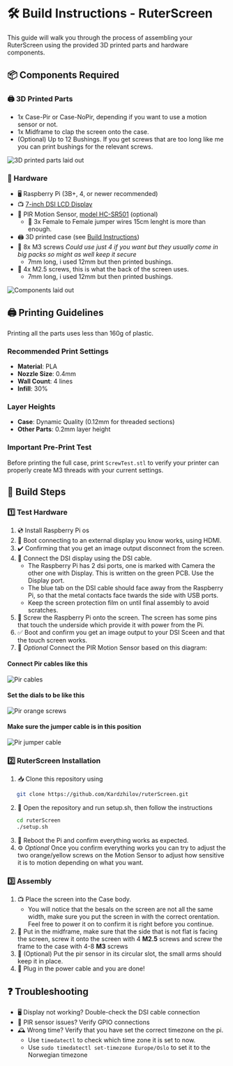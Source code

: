 # 🛠️ Build Instructions - RuterScreen

This guide will walk you through the process of assembling your RuterScreen using the provided 3D printed parts and hardware components.

## 📦 Components Required

### 🖨️ 3D Printed Parts
- 1x Case-Pir or Case-NoPir, depending if you want to use a motion sensor or not.
- 1x Midframe to clap the screen onto the case.
- (Optional) Up to 12 Bushings. If you get screws that are too long like me you can print bushings for the relevant screws.

![3D printed parts laid out](../images/3dParts.jpg)

### 🔧 Hardware
- 🖥️ Raspberry Pi (3B+, 4, or newer recommended)
- 📺 [7-inch DSI LCD Display](https://aliexpress.com/item/1005006739026067.html)
- 👋 PIR Motion Sensor, [model HC-SR501](https://aliexpress.com/item/32824574702.html) (optional)
    - 🔌 3x Female to Female jumper wires 15cm lenght is more than enough.
- 🖨️ 3D printed case (see [Build Instructions](stl/BUILD.md))
- 🔩 8x M3 screws *Could use just 4 if you want but they usually come in big packs so might as well keep it secure*
    - 7mm long, i used 12mm but then printed bushings.
- 🔩 4x M2.5 screws, this is what the back of the screen uses. 
    - 7mm long, i used 12mm but then printed bushings.

![Components laid out](../images/Components.jpg)

## 🖨️ Printing Guidelines

Printing all the parts uses less than 160g of plastic.

### Recommended Print Settings
- **Material**: PLA
- **Nozzle Size**: 0.4mm
- **Wall Count**: 4 lines
- **Infill**: 30%

### Layer Heights
- **Case**: Dynamic Quality (0.12mm for threaded sections)
- **Other Parts**: 0.2mm layer height

### Important Pre-Print Test
Before printing the full case, print `ScrewTest.stl` to verify your printer can properly create M3 threads with your current settings.

## 🔨 Build Steps

### 1️⃣ Test Hardware
1. 💿 Install Raspberry Pi os
2. 🔌 Boot connecting to an external display you know works, using HDMI. 
3. ✔️ Confirming that you get an image output disconnect from the screen.
4. 🔌 Connect the DSI display using the DSI cable. 
    - The Raspberry Pi has 2 dsi ports, one is marked with Camera the other one with Display. This is written on the green PCB. Use the Display port. 
    - The blue tab on the DSI cable should face away from the Raspberry Pi, so that the metal contacts face twards the side with USB ports. 
    - Keep the screen protection film on until final assembly to avoid scratches.
5. 🔧 Screw the Raspberry Pi onto the screen. The screen has some pins that touch the underside which provide it with power from the Pi. 
6. ✅ Boot and confirm you get an image output to your DSI Sceen and that the touch screen works.
7. 👋 *Optional* Connect the PIR Motion Sensor based on this diagram:

#### Connect Pir cables like this
![Pir cables](../images/PirCables.jpg)
#### Set the dials to be like this
![Pir orange screws](../images/PirSettingOrange.png)
#### Make sure the jumper cable is in this position
![Pir jumper cable](../images/PirSettingJumper.png)

### 2️⃣ RuterScreen Installation
1. 📥 Clone this repository using 
```bash
   git clone https://github.com/Kardzhilov/ruterScreen.git
```
2. 🚀 Open the repository and run setup.sh, then follow the instructions
```bash
   cd ruterScreen
   ./setup.sh
```
3. 🔄 Reboot the Pi and confirm everything works as expected.
4. ⚙️ *Optional* Once you confirm everything works you can try to adjust the two orange/yellow screws on the Motion Sensor to adjust how sensitive it is to motion depending on what you want.

### 3️⃣ Assembly
1. 📺 Place the screen into the Case body.
    - You will notice that the besals on the screen are not all the same width, make sure you put the screen in with the correct orentation. Feel free to power it on to confirm it is right before you continue.
2. 🔧 Put in the midframe, make sure that the side that is not flat is facing the screen, screw it onto the screen with 4 **M2.5** screws and screw the frame to the case with 4-8 **M3** screws
3. 👋 (Optional) Put the pir sensor in its circular slot, the small arms should keep it in place.
4. 🔌 Plug in the power cable and you are done!

## ❓ Troubleshooting
- 🖥️ Display not working? Double-check the DSI cable connection
- 👋 PIR sensor issues? Verify GPIO connections
- 🕰️ Wrong time? Verify that you have set the correct timezone on the pi.
    - Use ```timedatectl``` to check which time zone it is set to now.
    - Use ```sudo timedatectl set-timezone Europe/Oslo``` to set it to the Norwegian timezone
